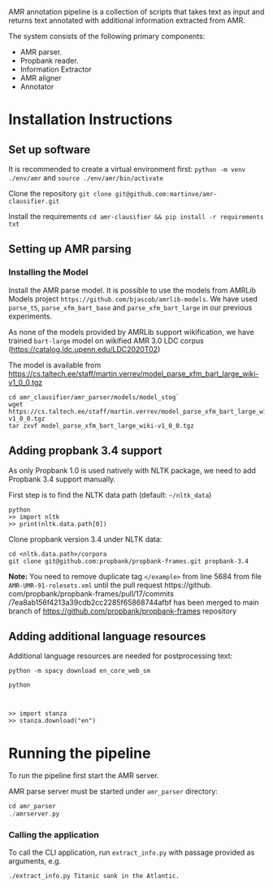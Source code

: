 AMR annotation pipeline is a collection of scripts that takes text as input and returns text annotated with additional information extracted from AMR.

The system consists of the following primary components:
- AMR parser.
- Propbank reader. 
- Information Extractor
- AMR aligner
- Annotator


# Installation Instructions

## Set up software

It is recommended to create a virtual environment first: `python -m venv ./env/amr` and `source ./env/amr/bin/activate`

Clone the repository `git clone git@github.com:martinve/amr-clausifier.git`

Install the requirements `cd amr-clausifier && pip install -r requirements txt`





## Setting up AMR parsing

### Installing the Model

Install the AMR parse model. It is possible to use the models from AMRLib Models project `https://github.com/bjascob/amrlib-models`. We have used `parse_t5`, `parse_xfm_bart_base` and `parse_xfm_bart_large` in our previous experiments. 

As none of the models provided by AMRLib support wikification, we have trained `bart-large` model on wikified AMR 3.0 LDC corpus (https://catalog.ldc.upenn.edu/LDC2020T02) 

The model is available from https://cs.taltech.ee/staff/martin.verrev/model_parse_xfm_bart_large_wiki-v1_0_0.tgz

```
cd amr_clausifier/amr_parser/models/model_stog`
wget https://cs.taltech.ee/staff/martin.verrev/model_parse_xfm_bart_large_wiki-v1_0_0.tgz
tar zxvf model_parse_xfm_bart_large_wiki-v1_0_0.tgz
```


## Adding propbank 3.4 support

As only Propbank 1.0 is used natively with NLTK package, we need to add 
Propbank 3.4 support manually.

First step is to find the NLTK data path (default: `~/nltk_data`)

```
python 
>> import nltk
>> print(nltk.data.path[0])
```

Clone propbank version 3.4 under NLTK data:

```
cd <nltk.data.path>/corpora
git clone git@github.com:propbank/propbank-frames.git propbank-3.4
```

**Note:** You need to remove duplicate tag `</example>` from line 5684 from 
file `AMR-UMR-91-rolesets.xml` until the pull request https://github.
com/propbank/propbank-frames/pull/17/commits
/7ea8ab156f4213a39cdb2cc2285f65868744afbf has been merged to main branch of 
https://github.com/propbank/propbank-frames repository


## Adding additional language resources

Additional language resources are needed for postprocessing text:

```
python -m spacy download en_core_web_sm

python 



>> import stanza
>> stanza.download("en")
```



# Running the pipeline 

To run the pipeline first start the AMR server.

AMR parse server must be started under `amr_parser` directory:

```a
cd amr_parser
./amrserver.py
```

### Calling the application

To call the CLI application, run `extract_info.py` with passage provided as arguments, e.g. 

`./extract_info.py Titanic sank in the Atlantic.`




